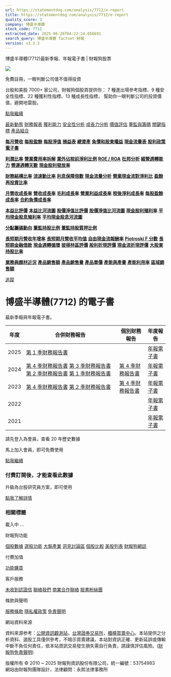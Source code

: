 ```yaml
---
url: https://statementdog.com/analysis/7712/e-report
title: https://statementdog.com/analysis/7712/e-report
quality_score: 3
company: 博盛半導體
stock_code: 7712
extracted_date: 2025-06-26T04:22:24.056691
search_query: 博盛半導體 factset 財報
version: v3.3.3
---
```


博盛半導體(7712)最新季報、年報電子書 | 財報狗股票















![](https://www.facebook.com/tr?id=1265443774131605&ev=PageView&noscript=1)













































































免費註冊，一眼判斷公司值不值得投資

台股和美股 7000+ 家公司，財報狗個股頁提供你：
7 種進出場參考指標、9 種安全性指標、22 種獲利性指標、13 種成長性指標，
幫助你一眼判斷公司的投資價值，避開地雷股。

[點我繼續](/users/sign_up)

[最新動態](/analysis/7712)
[財務報表](/analysis/7712/monthly-revenue)
[獲利能力](/analysis/7712/profit-margin)
[安全性分析](/analysis/7712/financial-structure-ratio)
[成長力分析](/analysis/7712/monthly-revenue-growth-rate)
[價值評估](/analysis/7712/pe)
[董監與籌碼](/analysis/7712/broker-trading)
[關鍵指標](/analysis/7712/long-term-and-short-term-monthly-revenue-yoy)
[產品組合](/analysis/7712/ai-search)

[**每月營收**](/analysis/7712/monthly-revenue)
[**每股盈餘**](/analysis/7712/eps)
[**每股淨值**](/analysis/7712/nav)
[**損益表**](/analysis/7712/income-statement)
[**總資產**](/analysis/7712/assets)
[**負債和股東權益**](/analysis/7712/liabilities-and-equity)
[**現金流量表**](/analysis/7712/cash-flow-statement)
[**股利政策**](/analysis/7712/dividend-policy)
[**電子書**](/analysis/7712/e-report)

[**利潤比率**](/analysis/7712/profit-margin)
[**營業費用率拆解**](/analysis/7712/operating-expense-ratio)
[**業外佔稅前淨利比例**](/analysis/7712/non-operating-income-to-profit-before-tax)
[**ROE / ROA**](/analysis/7712/roe-roa)
[**杜邦分析**](/analysis/7712/du-pont-analysis)
[**經營週轉能力**](/analysis/7712/turnover-ratio)
[**營運週轉天數**](/analysis/7712/turnover-days)
[**現金股利發放率**](/analysis/7712/dividend-payout-ratio)

[**財務結構比率**](/analysis/7712/financial-structure-ratio)
[**流速動比率**](/analysis/7712/current-ratio-and-quick-ratio)
[**利息保障倍數**](/analysis/7712/interest-coverage-ratio)
[**現金流量分析**](/analysis/7712/cash-flow-analysis)
[**營業現金流對淨利比**](/analysis/7712/operating-cash-flow-to-net-income-ratio)
[**盈餘再投資比率**](/analysis/7712/reinvestment-rate)

[**月營收成長率**](/analysis/7712/monthly-revenue-growth-rate)
[**營收成長率**](/analysis/7712/revenue-growth-rate)
[**毛利成長率**](/analysis/7712/gross-profit-growth-rate)
[**營業利益成長率**](/analysis/7712/operating-income-growth-rate)
[**稅後淨利成長率**](/analysis/7712/net-income-growth-rate)
[**每股盈餘成長率**](/analysis/7712/eps-growth-rate)
[**合約負債成長率**](/analysis/7712/current-contract-liabilities-growth-rate)

[**本益比評價**](/analysis/7712/pe)
[**本益比河流圖**](/analysis/7712/pe-band)
[**股價淨值比評價**](/analysis/7712/pb)
[**股價淨值比河流圖**](/analysis/7712/pb-band)
[**現金股利殖利率**](/analysis/7712/dividend-yield)
[**平均現金股息殖利率**](/analysis/7712/average-dividend-yield)
[**平均現金股息河流圖**](/analysis/7712/average-dividend-yield-band)

[**分點籌碼動向**](/analysis/7712/broker-trading)
[**董監持股比例**](/analysis/7712/board-members-and-supervisors-shares-to-shares-outstanding-ratio)
[**董監持股質押比例**](/analysis/7712/pledging-ratio-of-board-members-and-supervisors)

[**長短期月營收年增率**](/analysis/7712/long-term-and-short-term-monthly-revenue-yoy)
[**長短期月營收平均值**](/analysis/7712/average-long-term-and-short-term-monthly-revenue)
[**自由現金流報酬率**](/analysis/7712/croic)
[**Piotroski F 分數**](/analysis/7712/piotroski-f-score)
[**長短期金融借款**](/analysis/7712/financial-borrowing)
[**現金週轉循環**](/analysis/7712/cash-conversion-cycle)
[**彼得林區評價**](/analysis/7712/peter-lynch-valuation)
[**股利折現評價**](/analysis/7712/dividend-discount-valuation)
[**現金流折現評價**](/analysis/7712/dcf-valuation)
[**大股東持股比率**](/analysis/7712/majority-shareholders-share-ratio)

[**業務與題材近況**](/analysis/7712/ai-search)
[**產品銷售額**](/analysis/7712/product-sales-figure)
[**產品銷售量**](/analysis/7712/product-sales-volume)
[**產品單價**](/analysis/7712/product-unit-price)
[**產能與產量**](/analysis/7712/production-capacity)
[**產能利用率**](/analysis/7712/production-capacity-utilization)
[**區域銷售額**](/analysis/7712/product-regional-sales)

[追蹤](/users/sign_up)

# 博盛半導體(7712) 的電子書

最新季報與年報電子書。

| 年度 | 合併財務報告 | 個別財務報告 | 年度報告 |
| --- | --- | --- | --- |
| 2025 | [第 1 季財務報告書](https://doc.twse.com.tw/server-java/t57sb01?co_id=7712&colorchg=1&kind=A&step=9&filename=202501_7712_AI1.pdf) |  | [年報電子書](/analysis) |
| 2024 | [第 4 季財務報告書](https://doc.twse.com.tw/server-java/t57sb01?co_id=7712&colorchg=1&kind=A&step=9&filename=202404_7712_AI1.pdf)  [第 3 季財務報告書](https://doc.twse.com.tw/server-java/t57sb01?co_id=7712&colorchg=1&kind=A&step=9&filename=202403_7712_AI1.pdf)  [第 2 季財務報告書](https://doc.twse.com.tw/server-java/t57sb01?co_id=7712&colorchg=1&kind=A&step=9&filename=202402_7712_AI1.pdf)  [第 1 季財務報告書](https://doc.twse.com.tw/server-java/t57sb01?co_id=7712&colorchg=1&kind=A&step=9&filename=202401_7712_AI1.pdf) | [第 4 季財務報告書](https://doc.twse.com.tw/server-java/t57sb01?co_id=7712&colorchg=1&kind=A&step=9&filename=202404_7712_AI3.pdf) | [年報電子書](https://doc.twse.com.tw/server-java/t57sb01?co_id=7712&colorchg=1&kind=F&step=9&filename=2024_7712_20250617F04.pdf) |
| 2023 | [第 4 季財務報告書](https://doc.twse.com.tw/server-java/t57sb01?co_id=7712&colorchg=1&kind=A&step=9&filename=202304_7712_AI1.pdf)  [第 2 季財務報告書](https://doc.twse.com.tw/server-java/t57sb01?co_id=7712&colorchg=1&kind=A&step=9&filename=202302_7712_AI1.pdf) | [第 4 季財務報告書](https://doc.twse.com.tw/server-java/t57sb01?co_id=7712&colorchg=1&kind=A&step=9&filename=202304_7712_AI3.pdf) | [年報電子書](https://doc.twse.com.tw/server-java/t57sb01?co_id=7712&colorchg=1&kind=F&step=9&filename=2023_7712_20240416F04.pdf) |
| 2022 |  |  | [年報電子書](/analysis) |
| 2021 |  |  | [年報電子書](/analysis) |

請先登入為會員，查看 20 年歷史數據

馬上加入會員，即可免費使用

[點我繼續](/users/sign_up)

### 付費訂閱後，才能查看此數據

升級為台股研究員方案，即可使用

[點我了解詳情](/pricing)

### 相關標籤

載入中 ...





財報狗功能

[個股數據](/analysis)
[選股功能](/screeners)
[大盤產業](/taiex)
[洞見討論區](/insight)
[個股比較](/compare/tpe)
[美股列表](/us-stock-list)
[財報狗網誌](/blog/)

付費加值

[功能購買](/pricing)

客戶服務

[未收到認證信](/users/recv_auth_fail)
[聯絡我們](/contact)
[商業合作聯絡](/contact)
[臉書粉絲團](//www.facebook.com/statementdog)

條款與聲明

[服務條款](/law/tos)
[隱私權政策](/law/privacy)
[免責聲明](/law/disclaimer)

網站資料來源

資料來源参考：[公開資訊觀測站](http://mops.twse.com.tw/mops/web/index)，[台灣證券交易所](http://www.tse.com.tw/)，[櫃檯買賣中心](http://www.otc.org.tw/)。本站提供之分析資料、選股工具僅供參考，不暗示買賣建議，本站對資訊正確、更新延誤或傳輸中斷不負任何責任，依本站資訊交易發生損失需自行負責，請謹慎評估風險。([財報狗免責聲明](/law/disclaimer))

版權所有 © 2010 ~ 2025 財報狗資訊股份有限公司，統一編號：53754983  
網站由財報狗團隊設計，法律顧問：永熙法律事務所